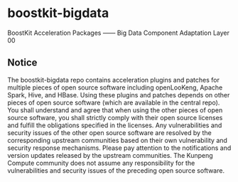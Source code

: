 # boostkit-bigdata
BoostKit Acceleration Packages —— Big Data Component Adaptation Layer 00

## Notice
The boostkit-bigdata repo contains acceleration plugins and patches for multiple pieces of open source software including openLooKeng, Apache Spark, Hive, and HBase. Using these plugins and patches depends on other pieces of open source software (which are available in the central repo). You shall understand and agree that when using the other pieces of open source software, you shall strictly comply with their open source licenses and fulfill the obligations specified in the licenses. Any vulnerabilities and security issues of the other open source software are resolved by the corresponding upstream communities based on their own vulnerability and security response mechanisms. Please pay attention to the notifications and version updates released by the upstream communities. The Kunpeng Compute community does not assume any responsibility for the vulnerabilities and security issues of the preceding open source software.
